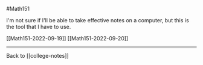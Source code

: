 #Math151

I'm not sure if I'll be able to take effective notes on a computer, but this is the tool that I have to use.

[[Math151-2022-09-19]]
[[Math151-2022-09-20]]

---
Back to [[college-notes]]